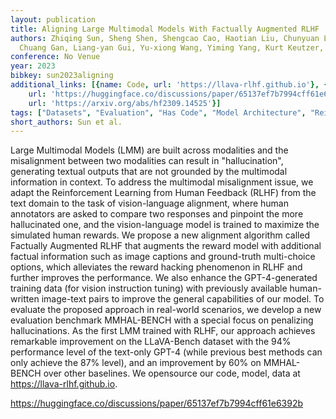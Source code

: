 ```yaml
---
layout: publication
title: Aligning Large Multimodal Models With Factually Augmented RLHF
authors: Zhiqing Sun, Sheng Shen, Shengcao Cao, Haotian Liu, Chunyuan Li, Yikang Shen,
  Chuang Gan, Liang-yan Gui, Yu-xiong Wang, Yiming Yang, Kurt Keutzer, Trevor Darrell
conference: No Venue
year: 2023
bibkey: sun2023aligning
additional_links: [{name: Code, url: 'https://llava-rlhf.github.io'}, {name: Code,
    url: 'https://huggingface.co/discussions/paper/65137ef7b7994cff61e6392b'}, {name: Paper,
    url: 'https://arxiv.org/abs/hf2309.14525'}]
tags: ["Datasets", "Evaluation", "Has Code", "Model Architecture", "Reinforcement Learning", "Training Techniques"]
short_authors: Sun et al.
---
```

Large Multimodal Models (LMM) are built across modalities and the misalignment between two modalities can result in "hallucination", generating textual outputs that are not grounded by the multimodal information in context. To address the multimodal misalignment issue, we adapt the Reinforcement Learning from Human Feedback (RLHF) from the text domain to the task of vision-language alignment, where human annotators are asked to compare two responses and pinpoint the more hallucinated one, and the vision-language model is trained to maximize the simulated human rewards. We propose a new alignment algorithm called Factually Augmented RLHF that augments the reward model with additional factual information such as image captions and ground-truth multi-choice options, which alleviates the reward hacking phenomenon in RLHF and further improves the performance. We also enhance the GPT-4-generated training data (for vision instruction tuning) with previously available human-written image-text pairs to improve the general capabilities of our model. To evaluate the proposed approach in real-world scenarios, we develop a new evaluation benchmark MMHAL-BENCH with a special focus on penalizing hallucinations. As the first LMM trained with RLHF, our approach achieves remarkable improvement on the LLaVA-Bench dataset with the 94% performance level of the text-only GPT-4 (while previous best methods can only achieve the 87% level), and an improvement by 60% on MMHAL-BENCH over other baselines. We opensource our code, model, data at https://llava-rlhf.github.io.

https://huggingface.co/discussions/paper/65137ef7b7994cff61e6392b